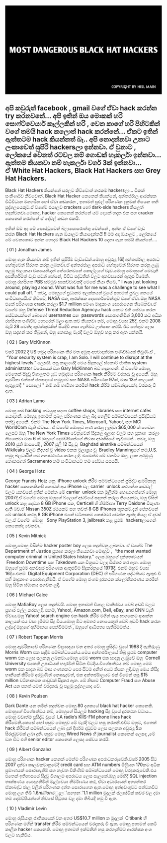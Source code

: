 ![MOST DANGEROUS BLACK HAT HACKERS](https://github.com/hackersinsrilankaofc/NOTE-LAB/blob/main/Image/20230626_194708.jpg)

## අපි කවුරුත් facebook , gmail වගේ ඒවා hack කරන්න try කරනවනේ... අපි ඉතින් ඔය මොකක් හරි සොෆ්ට්වෙයාර් කෑල්ලකින් හරි , වෙන කාගේ හරි පිහිටකින් වගේ තමයි hack කලොත් hack කරන්නේ... ඒකට ඉතින් ඇත්තටම hack කියන්නත් බෑ.. අපි නොදන්නවා උනාට ලංකාවෙත් සුපිරි hackersලා ඉන්නවා. ඒ වුනාට , ලෝකයේ වෙනත් රටවල නම් ගොඩක් හැකර්ලා ඉන්නවා... ඇත්තම කියනවා නම් හැකර්ලා වර්ග 3ක් ඉන්නවා... ඒ White Hat Hackers, Black Hat Hackers සහ Grey Hat Hackers.

Black Hat Hackers කියන්නේ සරලව කිව්වොත් නරකම hackersලා... ටිකක් සංකීර්ණව කිව්වොත්, Black Hat Hacker කෙනෙක් කියන්නේ, අන්තර්ජාල ආරක්ෂක විධිවිධාන මගහරින හෝ ඒවා කඩකරන , ඉතාමත් පුළුල් පරිගණක දැනුමක් තියෙන තනි පුද්ගලයෙකුට.ඒ වගේම එයාලව crackers හෝ dark-side hackers කියලත් හදුන්වනවා.මොකද, hacker කෙනෙක් කරන්නේ යම් දෙයක් හදන එක සහ cracker කෙනෙක් කරන්නේ ඒ දේවල් කඩන එකයි.

ඉතින් මම අද මේ පොස්ටුවෙන් බලාපොරොත්තු වෙන්නේ , අන්න ඒ වගේ වැඩ කරන Black Hat Hackers ගැන ඔයාලට කියාදෙන්නයි !! මම අද ඔයාලට , ලෝකයේ මේ වෙනකොට ඉන්න හොදම Black Hat Hackers 10 දෙනා ගැන තමයි කියන්නේ....

 ( 01 ) Jonathan James

මොහු ගැන කියනවා නම් ඉතින් සුපිරිම  වැඩ්ඩේක්.මොහු අවුරුදු 16දී අන්තර්ජාල අපරාධ හේතුවෙන් සිරගත කරනු ලබනවා.ඒ අන්තරජාල අපරාධ හේතුවෙන් සිරගත කරනු ලැබූ පළමු බාලකයා වශයෙනි.දැන් තේරෙනවනේ කොල්ලගේ වැඩ.මොහු මොහුගේ මෙවැනි අපකීර්තිමත් වැඩ පටන් ගන්නේ, විවිධ පද්ධතීන් වලට අනවසරෙන් ඇතුළු වීමෙනි. මොහු රහසිගත PBS සම්මුඛ සාකච්චාවකදී මෙසේ කියා තිබේ, " I was just looking around, playing around. What was fun for me was a challenge to see what I could pull off. " තවද, මොහුගේ ප්‍රධානම ඉලක්කයන් වූයේ ඉතාමත් ප්‍රබල ගනයේ සංවිධානයයි.ඒ කිව්වේ, NASA එක, ආරක්ෂක දෙපාර්තමේන්තුව වගේ ඒවා.ඔහු NASA එකේ පරිගණක crack කරලා $1.7 million පමණ මෘදුකාංග සොරාගෙන තිබෙනවා.ඒ වගේම ඔහු Defense Threat Reduction Agencyය hack කොට එහි සේවය කරන සේවකයන්ගේ බොහෝ usernames සහ  passwords සොරාගනිමින් 3,000 කට අධික රහසිගත පණිවිඩ හොරෙන් බලා ඇත.තව කියනවා නම්, මොහු වයස 25දි, එනම් 2008 මැයි 28 වෙනිදා තුවක්කුවකින් සියදිවි නසා ගැනීමට උත්සාහ කරයි. ඊට හේතුව ලෙස ඔහු සදහන් කර තිබුනේ, ඔහු නොකළ වැරදි වලට ඔහුව හසු කර ඇත යන්නයි.

 ( 02 ) Gary McKinnon

වර්ෂ 2002 දී US හමුදා පරිගණක තිර මත අමුතු අපවාදාත්මක පණිවිඩයක් තිබුණි.ඒ ,  “Your security system is crap, I am Solo. I will continue to disrupt at the highest levels.” ලෙසයි. පසු කාලයේදී මෙය සිදුකලේ ස්කොට් ජාතික system administrator වරෙයෙක් වන Gary McKinnon බව හදුනාගනී. ඒ වගේම මොහු, මෙතෙක් සිදුවූ විශාලතම යුධ හමුදාමය පරිගණක hack කිරීමට වරකරු වූ අයෙකි. ඔහු ඇමරිකා එක්සත් ජනපදයේ හමුදාවේ සහ NASA පරිගණක 97ක්, මාස 13ක් කාලයක් ඇතුළතදී " සොලෝ " නම් නම භාවිතා කරමින් hack කිරීම සම්බන්දයෙන්ද වරකරු වී ඇත.

 ( 03 ) Adrian Lamo

මොහු තම hacking කටයුතු සදහා coffee shops, libraries සහ internet cafes යොදාගනී. මොහුද ඉතාමත් ප්‍රබල පරිගණක ජාල බිද හෙලීම් සම්බන්ධයෙන් ප්‍රසිද්ධියට පත්වූ අයෙකි. එනම් The New York Times, Microsoft, Yahoo!, සහ MCI WorldCom වැනි ඒවාය.. ඒ වගේම මොහුට අණ කරනු ලැබුවා $65,000 ක් ගෙවන ලෙසට ඔහු The New York Times වෙනුවෙන් සිදුකල අලාභ වලට සහ ප්‍රකාශ  කරලා තියෙනවා මාස 6 ක් ඔහුගේ දෙමව්පියන්ගේ නිවාස අඩස්සියේ තැබීමටත්.. තවද, ඔහු 2010 ජුනි මාසයේදී , 2007 ජුලි 12 සිදු වූ  Baghdad airstrike සම්බන්ධයෙන් Wikileaks වලට නිදහස් වූ video එකක මුලාශ්‍රය වූ  Bradley Manningගේ නම,U.S. හමුදා බලධාරීන් හට අනාවරණය කරන ලදි. එමෙන්ම මේ වනවිට ඔහු, ලාභ අරමුණු නොකරගත් Sacramento නම් සංවිධානයට තම සේවය සපයයි.

 ( 04 ) George Hotz

George Francis Hotz යනු  iPhone unlock කිරීම සම්බන්ධයෙන් ප්‍රසිද්ධ ඇමරිකානු hacker කෙනෙකි.අපි ගොඩක් අය iPhone වල carrier  unlock කරගන්න කඩවල් වලට යනවනේ.ඉතින් මෙන්න මේ carrier  unlock එක මුලින්ම හොයාගත්තේ මොහු 2007දි.ඒ වගේම මොහු ඔහුගේ බ්ලොග් අඩවියේ සදහන් කරලා තියෙනවා, ඔහු විසින් unlock කළ දෙවන 8 GB iPhone එක, Certicell හි නිර්මාතෘ Terry Daidone විකුණා ඇති බව.ඒ Nissan 350Z රථයකට සහ තවත් 8 GB iPhones තුනකට.දැන් පේනවනේ මේ unlock කරපු 8 GB iPhone එකේ වටිනාකම කොච්චර වෙන්න ඇත්ද කියල ඒ දවස් වල.ඒ වගේම  මොහු   Sony PlayStation 3, jailbreak කළ ප්‍රථම  hackersලාගෙන් කෙනෙක්ද වෙනවා..

 ( 05 ) Kevin Mitnick

මොහු,මොහු විසින්ම hacker poster boy ලෙස හදුන්වනු ලබනවා. ඒ වගේම The Department of Justice ප්‍රකාශ කරලා තියෙනවා මොහුව ,  “the most wanted computer criminal in United States history.” ලෙස.ඔහුගේ දක්ෂතාවයන්  Freedom Downtime සහ Takedown යන චිත්‍රපට වලද විස්තර කර ඇත. මොහු ඔහුගේ ප්‍රථම අනවසර පරිගණක ඇතුළුවීම සිදුකරනුයේ 1979දි. එනම් ඔහුට වයස 16දිය.එනම්  Digital Equipment Corporation (DEC) හි පරිගණක පද්ධතියට ඇතුළු වී එහි මෘදුකාංග සොරාගැනීමයි. ඒ වගේම මොහු ජංගම දුරකථන ක්ලෝනීකරණය කරමින් ඔහු සිටින ස්ථානය සගවන ලදි.

 ( 06 ) Michael Calce

මොහු MafiaBoy ලෙස හදුන්වයි. මොහු ඉතාමත් විශාල වානිජමය වෙබ් අඩවි වලට ප්‍රහාර එල්ල කරනලදී. එනම්, Yahoo!, Amazon.com, Dell, eBay, and CNN වැනි ඒවාය.ඔහු Yahoo! search engine එක hack කිරීම මගින් පැය භාගයකට ආසන්න කාලයක් එය වසා දැමීමට සිදු විය.මොහු මීට අමතර නොයෙකුත් වෙබ් අඩවි hack කරන ලද්දේ ඔහුගේ අභිමානය පෙන්වීමටත් , ඔහුගේ ආධිපත්‍ය පැතිරිමටත්ය.

 ( 07 ) Robert Tappan Morris

මොහු ඇමරිකාවේ පරිගණක විද්‍යාඥයා වන අතර මොහු ප්‍රසිද්ධ වූයේ 1988 දී පැතිරුණු Morris Worm එක සෑදීම සම්බන්ධයෙන්ය.මෙය අන්තර්ජාලයේ තිබූ ප්‍රථම computer worm එක ලෙස සලකනු ලබනවා.මොහු මෙම worm එක සාදනු ලැබුවේ ඔහු  Cornell University එකෙහි උපාධියක් හදාරමින් සිටින විටදීය.විශේෂත්වය නම් මොහු මෙම worm එක සාදන බව මාස ගණනකට පෙර සිටම අනිත් අයට කියන ලදි.ඔහු මෙය කිසිදු හානියක් කිරීමේ අරමුණින් නොසැදුවත්, එක අන්තර්ජාලයට එක් වීමෙන් පසු $15 million වටිනාකමක පාඩුවක් සිදුකර ඇත. මේ නිසාම Computer Fraud සහ Abuse Act යන පනත් යටත් වරදකරු වූ පළමු පුද්ගලයාද වේ.

 ( 08 ) Kevin Poulsen

Dark Dante යන නමින් හදුන්වන මොහු 80 දශකයේ black hat hacker කෙනෙකි. මොහුගේ විශේෂත්වය නම්, මොහුගේ සියලුම hacking සිදු වූයේ දුරකථන වටාය... මොහු වඩාත්ම ප්‍රසිද්ධ වුයේ  LA radio’s KIIS-FM phone lines hack කිරීමෙනි.කෙසේ හෝ පසුව මොහුව මේ වැරදි වලට හසු කරගනී.එවිට ඔහුට, එතෙක් hack කිරීමක් සම්බන්ධයෙන් ලබා දුන් දීර්ඝම දඩුවම ලෙස සලකන අවුරුදු 5ක සිරදඩුවමක් ලබා දුනි. පසුව මොහු Wired News හි journalist කෙනෙක් ලෙසද ,මේ වන විට එහි senior editor කෙනෙක් ලෙසද සේවය කරයි.
  

 ( 09 ) Albert Gonzalez

මොහු පරිගණක hacker කෙනක් මෙන්ම පරිගණක අපරාධකරුවෙකි.වර්ෂ 2005 සිට 2007 දක්වා කාලවකවානුවේදී credit card සහ ATM numbers මිලියන 170කට අධික ප්‍රමාණයක් සොරාගැනීම් සහ නැවත විකිණීම් සම්බන්ධයෙන් මොහු වරදකරුවෙකි.එය එතෙක් ඉතිහාසයේ සිදුවූ විශාලම අපරාධය ලෙස සැලකේ.ඔහු මෙහිදී SQL injection තාක්ෂණය යොදාගනිමින් මැල්වෙයා නිර්මාණය කර, ඒවා අධාරයෙන් අභ්‍යන්තර ඒකාබද්ධ ජාල වලින් පරිගණක දත්ත සොරාගෙන ඇත.මොහු අත්අඩංගුවට පත්වනවිට මොහු ලග තිබී $1.6 million මුදල් සහ ඉන්  $1.1 million මුදලක් ප්ලාස්ටික් කවර වල දමා තම දෙමව්පියන්ගේ නිවසේ පිටුපස වළ දමා තිබියදී හමු වී ඇත.

 ( 10 ) Vladimir Levin

මොහු රුසියානු ජාතිකයෙක් වන අතර US$10.7 million ක මුදලක්  Citibank හි පරිගණක මගින් transfer කිරීම සම්බන්ධයෙන් වරදකරු වී ඇත. මොහු ඉතාමත් කෙටි කාලීන hacker කෙනෙකි. මොහු ඉතාමත් ඉක්මනින් හසු කරගැනීමට ආරක්ෂක අංශ වලට හැකිවිය.
